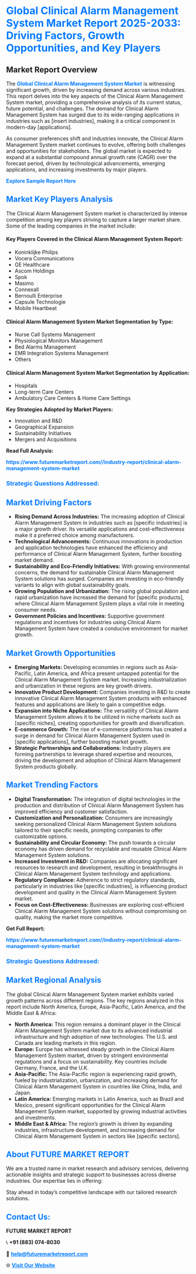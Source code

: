 <h1 style="color: #007BFF;">Global Clinical Alarm Management System Market Report 2025-2033: Driving Factors, Growth Opportunities, and Key Players</h1>

<section id="overview">
<h2>Market Report Overview</h2>
<p>The <a href="https://www.futuremarketreport.com//industry-report/clinical-alarm-management-system-market" style="color: #007BFF; text-decoration: none;"><strong>Global Clinical Alarm Management System Market</strong></a> is witnessing significant growth, driven by increasing demand across various industries. This report delves into the key aspects of the Clinical Alarm Management System market, providing a comprehensive analysis of its current status, future potential, and challenges. The demand for Clinical Alarm Management System has surged due to its wide-ranging applications in industries such as [insert industries], making it a critical component in modern-day [applications].</p>
<p>As consumer preferences shift and industries innovate, the Clinical Alarm Management System market continues to evolve, offering both challenges and opportunities for stakeholders. The global market is expected to expand at a substantial compound annual growth rate (CAGR) over the forecast period, driven by technological advancements, emerging applications, and increasing investments by major players.</p>
</section>

<section id="overview">
<p><a href="https://www.futuremarketreport.com//request-sample/reportId=45438" style="color: #007BFF; text-decoration: none;"><strong>Explore Sample Report Here</strong></a></p>
</section>

<section id="key-players">
<h2 style="color: #007BFF;">Market Key Players Analysis</h2>
<p>The Clinical Alarm Management System market is characterized by intense competition among key players striving to capture a larger market share. Some of the leading companies in the market include:</p>
<h4>Key Players Covered in the Clinical Alarm Management System Report:</h4>
<ul><li>Koninklijke Philips</li><li>Vocera Communications</li><li>GE Healthcare</li><li>Ascom Holdings</li><li>Spok</li><li>Masimo</li><li>Connexall</li><li>Bernoulli Enterprise</li><li>Capsule Technologie</li><li>Mobile Heartbeat</li></ul>
<h4>Clinical Alarm Management System Market Segmentation by Type:</h4>
<ul><li>Nurse Call Systems Management</li><li>Physiological Monitors Management</li><li>Bed Alarms Management</li><li>EMR Integration Systems Management</li><li>Others</li></ul>

<h4>Clinical Alarm Management System Market Segmentation by Application:</h4>
<ul><li>Hospitals</li><li>Long-term Care Centers</li><li>Ambulatory Care Centers &amp; Home Care Settings</li></ul>
<p><strong>Key Strategies Adopted by Market Players:</strong></p>
<ul>
<li>Innovation and R&D</li>
<li>Geographical Expansion</li>
<li>Sustainability Initiatives</li>
<li>Mergers and Acquisitions</li>
</ul>
</section>

<section>
<p><strong>Read Full Analysis: </strong></p><a href="https://www.futuremarketreport.com//industry-report/clinical-alarm-management-system-market" style="color: #007BFF; text-decoration: none;"><strong>https://www.futuremarketreport.com//industry-report/clinical-alarm-management-system-market</strong></a>
<h3 style="color: #007BFF;">Strategic Questions Addressed:</h3>
</section>

<section id="driving-factors">
<h2 style="color: #007BFF;">Market Driving Factors</h2>
<ul>
<li><strong>Rising Demand Across Industries:</strong> The increasing adoption of Clinical Alarm Management System in industries such as [specific industries] is a major growth driver. Its versatile applications and cost-effectiveness make it a preferred choice among manufacturers.</li>
<li><strong>Technological Advancements:</strong> Continuous innovations in production and application technologies have enhanced the efficiency and performance of Clinical Alarm Management System, further boosting market demand.</li>
<li><strong>Sustainability and Eco-Friendly Initiatives:</strong> With growing environmental concerns, the demand for sustainable Clinical Alarm Management System solutions has surged. Companies are investing in eco-friendly variants to align with global sustainability goals.</li>
<li><strong>Growing Population and Urbanization:</strong> The rising global population and rapid urbanization have increased the demand for [specific products], where Clinical Alarm Management System plays a vital role in meeting consumer needs.</li>
<li><strong>Government Policies and Incentives:</strong> Supportive government regulations and incentives for industries using Clinical Alarm Management System have created a conducive environment for market growth.</li>
</ul>
</section>

<section id="growth-opportunities">
<h2 style="color: #007BFF;">Market Growth Opportunities</h2>
<ul>
<li><strong>Emerging Markets:</strong> Developing economies in regions such as Asia-Pacific, Latin America, and Africa present untapped potential for the Clinical Alarm Management System market. Increasing industrialization and urbanization in these regions are key growth drivers.</li>
<li><strong>Innovative Product Development:</strong> Companies investing in R&D to create innovative Clinical Alarm Management System products with enhanced features and applications are likely to gain a competitive edge.</li>
<li><strong>Expansion into Niche Applications:</strong> The versatility of Clinical Alarm Management System allows it to be utilized in niche markets such as [specific niches], creating opportunities for growth and diversification.</li>
<li><strong>E-commerce Growth:</strong> The rise of e-commerce platforms has created a surge in demand for Clinical Alarm Management System used in [specific applications], further boosting market growth.</li>
<li><strong>Strategic Partnerships and Collaborations:</strong> Industry players are forming partnerships to leverage shared expertise and resources, driving the development and adoption of Clinical Alarm Management System products globally.</li>
</ul>
</section>

<section id="trending-factors">
<h2 style="color: #007BFF;">Market Trending Factors</h2>
<ul>
<li><strong>Digital Transformation:</strong> The integration of digital technologies in the production and distribution of Clinical Alarm Management System has improved efficiency and customer satisfaction.</li>
<li><strong>Customization and Personalization:</strong> Consumers are increasingly seeking personalized Clinical Alarm Management System solutions tailored to their specific needs, prompting companies to offer customizable options.</li>
<li><strong>Sustainability and Circular Economy:</strong> The push towards a circular economy has driven demand for recyclable and reusable Clinical Alarm Management System solutions.</li>
<li><strong>Increased Investment in R&D:</strong> Companies are allocating significant resources to research and development, resulting in breakthroughs in Clinical Alarm Management System technology and applications.</li>
<li><strong>Regulatory Compliance:</strong> Adherence to strict regulatory standards, particularly in industries like [specific industries], is influencing product development and quality in the Clinical Alarm Management System market.</li>
<li><strong>Focus on Cost-Effectiveness:</strong> Businesses are exploring cost-efficient Clinical Alarm Management System solutions without compromising on quality, making the market more competitive.</li>
</ul>
</section>

<section>
<p><strong>Get Full Report: </strong></p><a href="https://www.futuremarketreport.com//industry-report/clinical-alarm-management-system-market" style="color: #007BFF; text-decoration: none;"><strong>https://www.futuremarketreport.com//industry-report/clinical-alarm-management-system-market</strong></a>
<h3 style="color: #007BFF;">Strategic Questions Addressed:</h3>
</section>


<section id="regional-analysis">
<h2 style="color: #007BFF;">Market Regional Analysis</h2>
<p>The global Clinical Alarm Management System market exhibits varied growth patterns across different regions. The key regions analyzed in this report include North America, Europe, Asia-Pacific, Latin America, and the Middle East & Africa:</p>
<ul>
<li><strong>North America:</strong> This region remains a dominant player in the Clinical Alarm Management System market due to its advanced industrial infrastructure and high adoption of new technologies. The U.S. and Canada are leading markets in this region.</li>
<li><strong>Europe:</strong> Europe has witnessed steady growth in the Clinical Alarm Management System market, driven by stringent environmental regulations and a focus on sustainability. Key countries include Germany, France, and the U.K.</li>
<li><strong>Asia-Pacific:</strong> The Asia-Pacific region is experiencing rapid growth, fueled by industrialization, urbanization, and increasing demand for Clinical Alarm Management System in countries like China, India, and Japan.</li>
<li><strong>Latin America:</strong> Emerging markets in Latin America, such as Brazil and Mexico, present significant opportunities for the Clinical Alarm Management System market, supported by growing industrial activities and investments.</li>
<li><strong>Middle East & Africa:</strong> The region’s growth is driven by expanding industries, infrastructure development, and increasing demand for Clinical Alarm Management System in sectors like [specific sectors].</li>
</ul>
</section>

<footer>
<h2 style="color: #007BFF;">About FUTURE MARKET REPORT</h2>
<p>We are a trusted name in market research and advisory services, delivering actionable insights and strategic support to businesses across diverse industries. Our expertise lies in offering:</p>

<p>Stay ahead in today’s competitive landscape with our tailored research solutions.</p>

<h2 style="color: #007BFF;">Contact Us:</h2>
<p><strong>FUTURE MARKET REPORT</strong></p>
<p>📞 <strong>+91 (883) 074-8030</strong></p>
<p>📧 <strong><a href="mailto:help@futuremarketreport.com" style="color: #007BFF;">help@futuremarketreport.com</a></strong></p>
<p>🌐 <strong><a href="https://www.futuremarketreport.com/" style="color: #007BFF;">Visit Our Website</a></strong></p>
</footer>